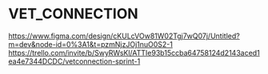 # VET_CONNECTION

https://www.figma.com/design/cKULcVOw81W02Tgj7wQ07j/Untitled?m=dev&node-id=0%3A1&t=pzmNjzJOj1nuO0S2-1
https://trello.com/invite/b/SwyRWsKl/ATTIe93b15ccba64758124d2143aced1ea4e7344DCDC/vetconnection-sprint-1
